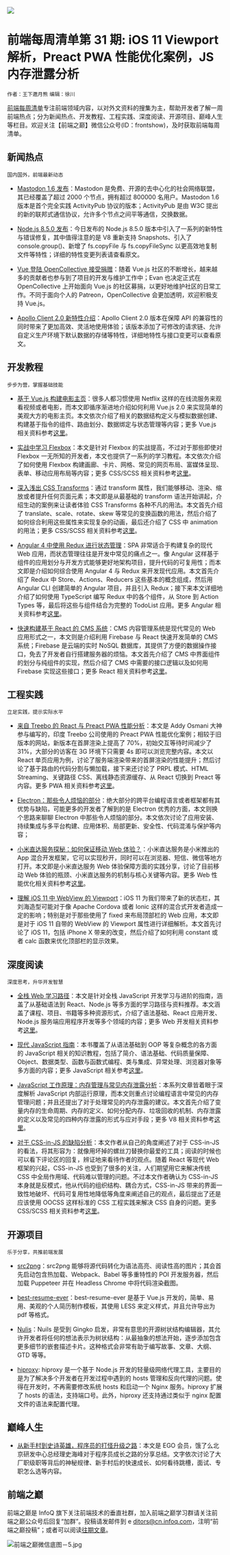 ![](http://upload-images.jianshu.io/upload_images/1647496-ebbc4b8e0bd93316.jpg?imageMogr2/auto-orient/strip%7CimageView2/2/w/1240)

# 前端每周清单第 31 期: iOS 11 Viewport 解析，Preact PWA 性能优化案例，JS 内存泄露分析

`作者：王下邀月熊` `编辑：徐川`

[前端每周清单](http://www.infoq.com/cn/FE-Weekly)专注前端领域内容，以对外文资料的搜集为主，帮助开发者了解一周前端热点；分为新闻热点、开发教程、工程实践、深度阅读、开源项目、巅峰人生等栏目。欢迎关注【前端之巅】微信公众号(ID：frontshow)，及时获取前端每周清单。

## 新闻热点

`国内国外，前端最新动态`

- [Mastodon 1.6 发布](https://parg.co/bDz)：Mastodon 是免费、开源的去中心化的社会网络联盟，其已经覆盖了超过 2000 个节点，拥有超过 800000 名用户。Mastodon 1.6 版本是首个完全实践 ActivityPub 协议的版本；ActivityPub 是由 W3C 提出的新的联邦式通信协议，允许多个节点之间平等通信，交换数据。

- [Node.js 8.5.0 发布](https://nodejs.org/en/blog/release/v8.5.0/)：今日发布的 Node.js 8.5.0 版本中引入了一系列的新特性与错误修复，其中值得注意的是 V8 重新支持 Snapshots、引入了 console.group()、新增了 fs.copyFile 与 fs.copyFileSync 以更高效地复制文件等特性；详细的特性变更列表请查看原文。

- [Vue 登陆 OpenCollective 接受捐赠](https://parg.co/bnd)：随着 Vue.js 社区的不断增长，越来越多的贡献者也参与到了项目的开发与维护工作中；Evan 也决定正式在 OpenCollective 上开始面向 Vue.js 的社区募捐，以更好地维护社区的日常工作。不同于面向个人的 Patreon，OpenCollective 会更加透明，欢迎积极支持 Vue.js。

- [Apollo Client 2.0 新特性介绍](https://parg.co/bBU)：Apollo Client 2.0 版本在保障 API 的兼容性的同时带来了更加高效、灵活地使用体验；该版本添加了可修改的请求链、允许自定义生产环境下默认数据的存储等特性，详细地特性与接口变更可以查看原文。

## 开发教程

`步步为营，掌握基础技能`

- [基于 Vue.js 构建电影主页](https://parg.co/bBl)：很多人都习惯使用 Netflix 这样的在线流服务来观看视频或者电影，而本文即循序渐进地介绍如何利用 Vue.js 2.0 来实现简单的美观大方的电影主页。本文依次介绍了相关的数据结构定义与模拟数据创建、构建基于指令的组件、路由划分、数据绑定与状态管理等内容；更多 Vue.js 相关资料参考[这里](https://parg.co/byL)。

- [实战中学习 Flexbox](https://medium.freecodecamp.org/the-ultimate-guide-to-flexbox-learning-through-examples-8c90248d4676)：本文是针对 Flexbox 的实战提高，不过对于那些即使对 Flexbox 一无所知的开发者，本文也提供了一系列的学习教程。本文依次介绍了如何使用 Flexbox 构建画廊、卡片、网格、常见的网页布局、富媒体呈现、表单、移动应用布局等内容；更多 CSS/SCSS 相关资料参考[这里](https://parg.co/baH)。

- [深入浅出 CSS Transforms](https://www.heartinternet.uk/blog/discover-the-power-of-css-transforms/)：通过 transform 属性，我们能够移动、渲染、缩放或者提升任何页面元素；本文即是从最基础的 transform 语法开始讲起，介绍生动的案例来让读者体验 CSS Transforms 各种不凡的用法。本文首先介绍了 translate、scale、rotate、skew 等常见的变换函数的用法，然后介绍了如何综合利用这些属性来实现复杂的动画，最后还介绍了 CSS 中 animation 的用法；更多 CSS/SCSS 相关资料参考[这里](https://parg.co/baH)。

- [Angular 4 中使用 Redux 进行状态管理](https://parg.co/bBu)：SPA 非常适合于构建复杂的现代 Web 应用，而状态管理往往是开发中常见的痛点之一。像 Angular 这样基于组件的应用划分与开发方式能够更好地架构项目，提升代码的可复用性；而本文即是介绍如何综合使用 Angular 4 与 Redux 来开发现代应用。本文首先介绍了 Redux 中 Store、Actions、Reducers 这些基本的概念组成，然后用 Angular CLI 创建简单的 Angular 项目，并且引入 Redux；接下来本文详细地介绍了如何使用 TypeScript 编写 Redux 中的各个组件，从 Store 到 Action Types 等，最后将这些与组件结合为完整的 TodoList 应用。更多 Angular 相关资料参考[这里](https://parg.co/bT2)。

- [快速构建基于 React 的 CMS 系统](https://parg.co/bBp)：CMS 内容管理系统是现代常见的 Web 应用形式之一，本文则是介绍利用 Firebase 与 React 快速开发简单的 CMS 系统；Firebase 是云端的实时 NoSQL 数据库，其提供了方便的数据操作接口，免去了开发者自行搭建服务器的烦恼。本文首先介绍了 CMS 中界面组件的划分与纯组件的实现，然后介绍了 CMS 中需要的接口逻辑以及如何用 Firebase 实现这些接口；更多 React 相关资料参考[这里](https://parg.co/bM1)。

## 工程实践

`立足实践，提示实际水平`

- [来自 Treebo 的 React 与 Preact PWA 性能分析](https://parg.co/bBH)：本文是 Addy Osmani 大神参与编写的，印度 Treebo 公司使用的 Preact PWA 性能优化案例；相较于旧版本的网站，新版本在首屏渲染上提高了 70%，初始交互等待时间减少了 31%，大部分的访客在 3G 环境下只需要 4s 即可以浏览完整内容。本文以 React 单页应用为例，讨论了服务端渲染带来的首屏渲染的性能提升；然后讨论了基于路由的代码分割与懒加载，接下来还讨论了 PRPL 模式、HTML Streaming、关键路径 CSS、离线静态资源缓存、从 React 切换到 Preact 等内容。更多 PWA 相关资料参考[这里](https://parg.co/bVh)。

- [Electron：那些令人烦恼的部分](https://hackernoon.com/electron-the-bad-parts-2b710c491547)：绝大部分的跨平台编程语言或者框架都有其优势与缺陷，可能更多的开发者了解到的是 Electron 优秀的方面，本文则换个思路来聊聊 Electron 中那些令人烦恼的部分。本文依次讨论了应用安装、持续集成与多平台构建、应用体积、局部更新、安全性、代码混淆与保护等内容；

- [小米直达服务探秘：如何保证移动 Web 体验？](https://parg.co/bB6)：小米直达服务是小米推出的 App 混合开发框架，它可以实现秒开，同时可以在浏览器、短信、微信等地方打开。本文即是小米直达服务 Web 体验保障方面的实践分享，讨论了目前移动 Web 体验的瓶颈、小米直达服务的机制与核心关键等内容。更多 Web 性能优化相关资料参考[这里](https://parg.co/b7P)。

- [理解 iOS 11 中 WebView 的 Viewport](https://ayogo.com/blog/ios11-viewport/)：iOS 11 为我们带来了新的状态栏，其刘海造型可能对于像 Apache Cordova 或者 Ionic 这样的混合式开发者造成一定的影响；特别是对于那些使用了 fixed 来布局顶部栏的 Web 应用，本文即是对于 iOS 11 自带的 WebView 的 Viewport 属性进行详细解析。本文首先讨论了 iOS 11，包括 iPhone X 带来的改变，然后介绍了如何利用 constant 或者 calc 函数来优化顶部栏的显示效果。

## 深度阅读

`深度思考，升华开发智慧`

- [全栈 Web 学习路径](https://github.com/shovanch/fullstack-webdev-path)：本文是针对全栈 JavaScript 开发学习与进阶的指南，涵盖了从基础语法到 React、Node.js 等多方面的学习路径与资料推荐。本文涵盖了课程、项目、书籍等多种资源形式，介绍了语法基础、React 应用开发、Node.js 服务端应用程序开发等多个领域的内容；更多 Web 开发相关资料参考[这里](https://parg.co/baH)。

- [现代 JavaScript 指南](https://javascript.info/)：本书覆盖了从语法基础到 OOP 等复杂概念的各方面的 JavaScript 相关的知识教程，包括了简介、语法基础、代码质量保障、Object、数据类型、函数与函数式编程、类与集成、异常处理、浏览器对象等多方面的内容；更多 JavaScript 相关参考[这里](https://parg.co/b2O)。

- [JavaScript 工作原理：内存管理与常见内存泄露分析](https://parg.co/bnw)：本系列文章皆着眼于深度解析 JavaScript 内部运行原理，而本文则重点讨论编程语言中常见的内存管理问题；并且还提出了对于处理常见的内存泄露的建议。本文首先介绍了变量内存的生命周期、内存的定义、如何分配内存、垃圾回收的机制、内存泄露的定义以及常见的四种内存泄露的形式与应对手段；更多 V8 相关资料参考[这里](https://parg.co/bzt)。

- [对于 CSS-in-JS 的缺陷分析](https://parg.co/bBQ)：本文作者从自己的角度阐述了对于 CSS-in-JS 的看法，将其形容为：就像用坏掉的螺丝刀替换你最爱的工具；阅读的时候也可以看下评论区的回复，辨证地来看待作者的观点。随着 React 等现代 Web 框架的兴起，CSS-in-JS 也受到了很多的关注，人们期望用它来解决传统 CSS 中全局作用域、代码难以管理的问题。不过本文作者确认为 CSS-in-JS 本身就是反模式，他从代码的组织结构、耦合方式，CSS-in-JS 带来的界面一致性地破坏、代码可复用性地降低等角度来阐述自己的观点，最后提出了还是应该使用 OOCSS 这样标准的 CSS 工程实践来解决 CSS 自身的问题。更多 CSS/SCSS 相关资料参考[这里](https://parg.co/baH)。

## 开源项目

`乐于分享，共推前端发展`

- [src2png](https://github.com/mplewis/src2png)：src2png 能够将源代码转化为语法高亮、阅读性高的图片；其会首先启动包含热加载、Webpack、Babel 等多重特性的 POI 开发服务器，然后加载 Puppeteer 并在 Headless Chrome 中将代码渲染截图。

- [best-resume-ever](https://github.com/salomonelli/best-resume-ever)：best-resume-ever 是基于 Vue.js 开发的，简单、易用、美观的个人简历制作模板，其使用 LESS 来定义样式，并且允许导出为 pdf 等格式。

- [Nulis](https://github.com/raymestalez/nulis)：Nuils 是受到 Gingko 启发，非常有意思的开源树状结构编辑器，其允许开发者将任何的想法表示为树状结构：从最抽象的想法开始，逐步添加包含更多细节的嵌套描述卡片。这种格式会非常有助于编写故事、文章、大纲、GTD 等等。

- [hiproxy](https://github.com/hiproxy/hiproxy): hiproxy 是一个基于 Node.js 开发的轻量级网络代理工具，主要目的是为了解决多个开发者在开发过程中遇到的 hosts 管理和反向代理的问题。使得在开发时，不再需要修改系统 hosts 和启动一个 Nginx 服务。hiproxy 扩展了 hosts 的语法，支持端口号。此外，hiproxy 还支持通过类似于 nginx 配置文件的语法来配置代理。

## 巅峰人生

- [从新手村到史诗英雄，程序员的打怪升级之路](https://mp.weixin.qq.com/s/HEi84WKsjHziybuRJymc-Q)：本文是 EGO 会员，饿了么北京研发中心总经理史海峰对于程序员成长之路的分享总结。文字依次讨论了大厂职级职等背后的神秘规律、新手村后的快速成长、如何看待跳槽，面试、专职怎么选等内容。

## 前端之巅

前端之巅是 InfoQ 旗下关注前端技术的垂直社群，加入前端之巅学习群请关注前端之巅公众号后回复“加群”。投稿请发邮件到 e ditors@cn.infoq.com，注明“前端之巅投稿”；或者可以阅读[往期文章](https://parg.co/bh1)。

![前端之巅微信底图－5.jpg](http://upload-images.jianshu.io/upload_images/1647496-01712a993d2b23de.jpg?imageMogr2/auto-orient/strip%7CimageView2/2/w/1240)

